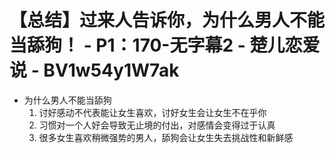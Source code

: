 # 【总结】过来人告诉你，为什么男人不能当舔狗！ - P1：170-无字幕2 - 楚儿恋爱说 - BV1w54y1W7ak

-   为什么男人不能当舔狗
    1.  讨好感动不代表能让女生喜欢，讨好女生会让女生不在乎你
    2.  习惯对一个人好会导致无止境的付出，对感情会变得过于认真
    3.  很多女生喜欢稍微强势的男人，舔狗会让女生失去挑战性和新鲜感